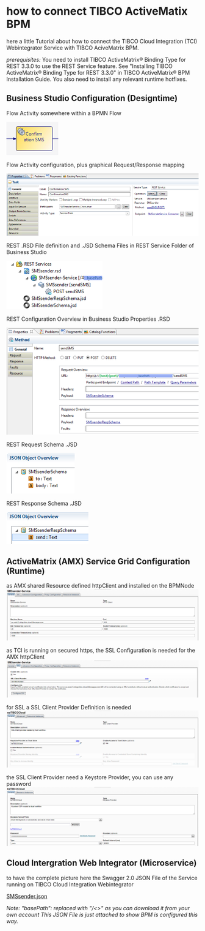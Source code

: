 # how to connect TIBCO ActiveMatix BPM
here a little Tutorial about how to connect the TIBCO Cloud Integration (TCI) Webintegrator Service with TIBCO AciveMatrix BPM.

<i>prerequisites:</i>
You need to install TIBCO ActiveMatrix® Binding Type for REST 3.3.0 to use the REST Service feature. See "Installing TIBCO ActiveMatrix® Binding Type for REST 3.3.0" in TIBCO ActiveMatrix® BPM Installation Guide. You also need to install any relevant runtime hotfixes.  

## Business Studio Configuration (Designtime)
Flow Activity somewhere within a BPMN Flow 

![pic](screenshots/bpm/BStask.png?raw=true "Business Studio BPMN Flow Activity")

Flow Activity configuration, plus graphical Request/Response mapping 

![pic](screenshots/bpm/BSproperties.png?raw=true "Business Studio Activity Configuration")

REST .RSD File definition and .JSD Schema Files in REST Service Folder of Business Studio

![pic](screenshots/bpm/RESTcall.png?raw=true "REST Folder Files")

REST Configuration Overview in Business Studio Properties .RSD

![pic](screenshots/bpm/RESTconfig.png?raw=true "REST Configuration")

REST Request Schema .JSD

![pic](screenshots/bpm/requestSchema.png?raw=true "REST Request Schema")

REST Response Schema .JSD

![pic](screenshots/bpm/responseSchema.png?raw=true "REST Response Schema")

## ActiveMatrix (AMX) Service Grid Configuration (Runtime)
as AMX shared Resource defined httpClient and installed on the BPMNode
![pic](screenshots/bpm/AMXhttpClient.png?raw=true "AMX http Client")

as TCI is running on secured https, the SSL Configuration is needed for the AMX httpClient 
![pic](screenshots/bpm/AMXhttpClientSSL.png?raw=true "AMX http Client for SSL")

for SSL a SSL Client Provider Definition is needed
![pic](screenshots/bpm/AMXsslclient.png?raw=true "AMX SSL Client")

the SSL Client Provider need a Keystore Provider, you can use any password
![pic](screenshots/bpm/AMXkeystore.png?raw=true "AMX Keystore")

## Cloud Intergration Web Integrator (Microservice)
to have the complete picture here the Swagger 2.0 JSON File of the Service running on TIBCO Cloud Integration Webintegrator

[SMSsender.json](screenshots/bpm/SMSsender.json)

<i>Note: "basePath": replaced with "/<<your basePath>>" as you can download it from your own account
This JSON File is just attached to show BPM is configured this way.</i>
